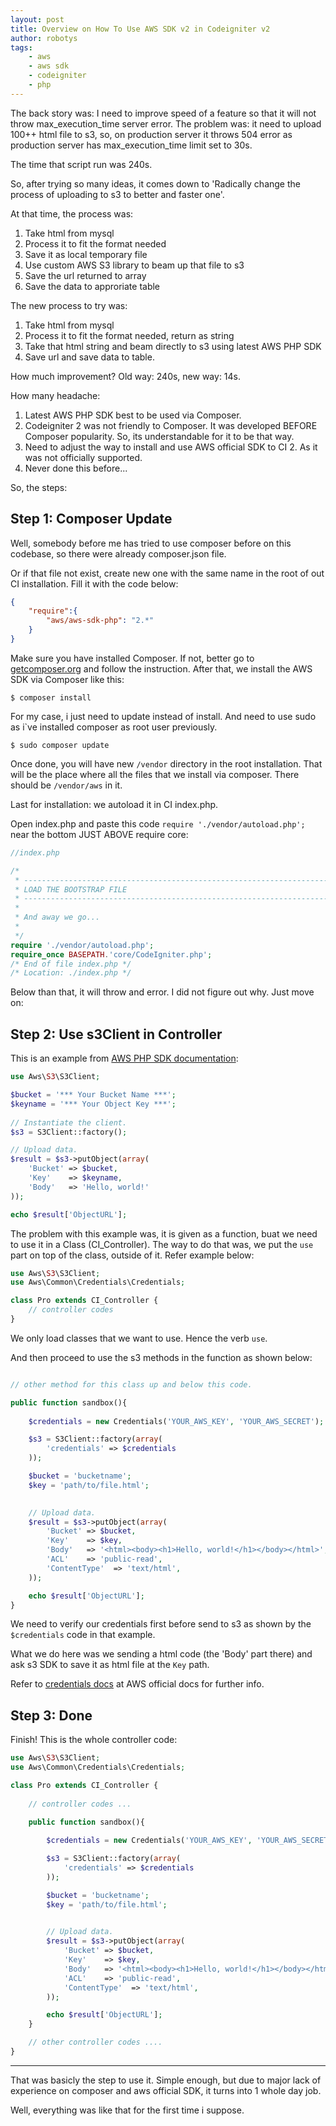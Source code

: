 ```yaml
---
layout: post
title: Overview on How To Use AWS SDK v2 in Codeigniter v2
author: robotys
tags:
    - aws
    - aws sdk
    - codeigniter
    - php
---
```


The back story was: I need to improve speed of a feature so that it will not throw max_execution_time server error. The problem was: it need to upload 100++ html file to s3, so, on production server it throws 504 error as production server has max_execution_time limit set to 30s.

The time that script run was 240s.

So, after trying so many ideas, it comes down to 'Radically change the process of uploading to s3 to better and faster one'.

At that time, the process was:

1. Take html from mysql
2. Process it to fit the format needed
3. Save it as local temporary file
4. Use custom AWS S3 library to beam up that file to s3
5. Save the url returned to array
6. Save the data to approriate table

The new process to try was:

1. Take html from mysql
2. Process it to fit the format needed, return as string
3. Take that html string and beam directly to s3 using latest AWS PHP SDK
4. Save url and save data to table.

How much improvement? Old way: 240s, new way: 14s.

How many headache:

1. Latest AWS PHP SDK best to be used via Composer.
2. Codeigniter 2 was not friendly to Composer. It was developed BEFORE Composer popularity. So, its understandable for it to be that way.
3. Need to adjust the way to install and use AWS official SDK to CI 2. As it was not officially supported.
4. Never done this before...

So, the steps:

Step 1: Composer Update
---

Well, somebody before me has tried to use composer before on this codebase, so there were already composer.json file.

Or if that file not exist, create new one with the same name in the root of out CI installation. Fill it with the code below:

```json
{
	"require":{
		"aws/aws-sdk-php": "2.*"
	}
}
```

Make sure you have installed Composer. If not, better go to [getcomposer.org][1] and follow the instruction. After that, we install the AWS SDK via Composer like this:

```
$ composer install
```

For my case, i just need to update instead of install. And need to use sudo as i`ve installed composer as root user previously.

```
$ sudo composer update
```

Once done, you will have new ```/vendor``` directory in the root installation. That will be the place where all the files that we install via composer. There should be ```/vendor/aws``` in it.

Last for installation: we autoload it in CI index.php.

Open index.php and paste this code ```require './vendor/autoload.php';``` near the bottom JUST ABOVE require core:

```php
//index.php

/*
 * --------------------------------------------------------------------
 * LOAD THE BOOTSTRAP FILE
 * --------------------------------------------------------------------
 *
 * And away we go...
 *
 */
require './vendor/autoload.php';
require_once BASEPATH.'core/CodeIgniter.php';
/* End of file index.php */
/* Location: ./index.php */
```

Below than that, it will throw and error. I did not figure out why. Just move on:

Step 2: Use s3Client in Controller
----

This is an example from [AWS PHP SDK documentation][2]:

```php
use Aws\S3\S3Client;

$bucket = '*** Your Bucket Name ***';
$keyname = '*** Your Object Key ***';
						
// Instantiate the client.
$s3 = S3Client::factory();

// Upload data.
$result = $s3->putObject(array(
    'Bucket' => $bucket,
    'Key'    => $keyname,
    'Body'   => 'Hello, world!'
));

echo $result['ObjectURL'];
```

The problem with this example was, it is given as a function, buat we need to use it in a Class (CI_Controller). The way to do that was, we put the ```use``` part on top of the class, outside of it. Refer example below:

```php
use Aws\S3\S3Client;
use Aws\Common\Credentials\Credentials;

class Pro extends CI_Controller {
	// controller codes
}
```

We only load classes that we want to use. Hence the verb ```use```.

And then proceed to use the s3 methods in the function as shown below:

```php

// other method for this class up and below this code.

public function sandbox(){
		
	$credentials = new Credentials('YOUR_AWS_KEY', 'YOUR_AWS_SECRET');

	$s3 = S3Client::factory(array(
	    'credentials' => $credentials
	));

	$bucket = 'bucketname';
	$key = 'path/to/file.html';

							
	// Upload data.
	$result = $s3->putObject(array(
	    'Bucket' => $bucket,
	    'Key'    => $key,
	    'Body'   => '<html><body><h1>Hello, world!</h1></body></html>',
	    'ACL'    => 'public-read',
	    'ContentType'  => 'text/html',
	));

	echo $result['ObjectURL'];
}
```

We need to verify our credentials first before send to s3 as shown by the ```$credentials``` code in that example.

What we do here was we sending a html code (the 'Body' part there) and ask s3 SDK to save it as html file at the ```Key``` path.

Refer to [credentials docs][3] at AWS official docs for further info.

Step 3: Done
----

Finish! This is the whole controller code:

```php
use Aws\S3\S3Client;
use Aws\Common\Credentials\Credentials;

class Pro extends CI_Controller {
	
	// controller codes ...

	public function sandbox(){
			
		$credentials = new Credentials('YOUR_AWS_KEY', 'YOUR_AWS_SECRET');

		$s3 = S3Client::factory(array(
		    'credentials' => $credentials
		));

		$bucket = 'bucketname';
		$key = 'path/to/file.html';

								
		// Upload data.
		$result = $s3->putObject(array(
		    'Bucket' => $bucket,
		    'Key'    => $key,
		    'Body'   => '<html><body><h1>Hello, world!</h1></body></html>',
		    'ACL'    => 'public-read',
		    'ContentType'  => 'text/html',
		));

		echo $result['ObjectURL'];
	}

	// other controller codes ....
}
```

----------------

That was basicly the step to use it. Simple enough, but due to major lack of experience on composer and aws official SDK, it turns into 1 whole day job.

Well, everything was like that for the first time i suppose.


[1]: https://getcomposer.org/ 'Composer Main Page'
[2]: http://docs.aws.amazon.com/AmazonS3/latest/dev/UploadObjSingleOpPHP.html 'AWS S3 Example'
[3]: http://docs.aws.amazon.com/aws-sdk-php/v2/guide/credentials.html#factory-credentials 'AWS Credentials Docs'